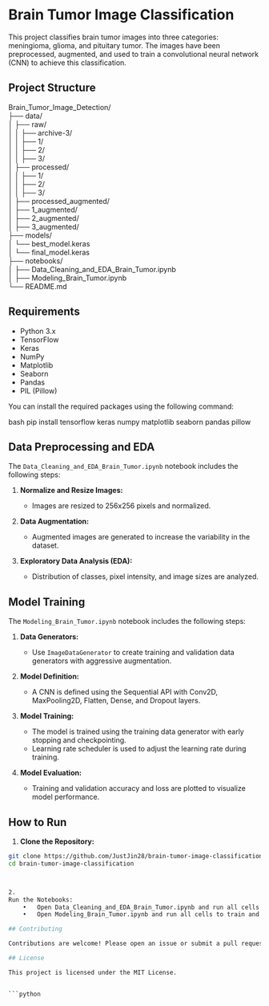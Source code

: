 # Brain Tumor Image Classification

This project classifies brain tumor images into three categories: meningioma, glioma, and pituitary tumor. The images have been preprocessed, augmented, and used to train a convolutional neural network (CNN) to achieve this classification.

## Project Structure

Brain_Tumor_Image_Detection/  
├── data/  
│   ├── raw/  
│   │   ├── archive-3/  
│   │       ├── 1/  
│   │       ├── 2/  
│   │       ├── 3/  
│   ├── processed/  
│   │   ├── 1/  
│   │   ├── 2/  
│   │   ├── 3/  
│   ├── processed_augmented/  
│       ├── 1_augmented/  
│       ├── 2_augmented/  
│       ├── 3_augmented/  
├── models/  
│   └── best_model.keras  
│   └── final_model.keras  
├── notebooks/  
│   ├── Data_Cleaning_and_EDA_Brain_Tumor.ipynb  
│   ├── Modeling_Brain_Tumor.ipynb  
└── README.md  

## Requirements

- Python 3.x
- TensorFlow
- Keras
- NumPy
- Matplotlib
- Seaborn
- Pandas
- PIL (Pillow)

You can install the required packages using the following command:

bash
pip install tensorflow keras numpy matplotlib seaborn pandas pillow

## Data Preprocessing and EDA

The `Data_Cleaning_and_EDA_Brain_Tumor.ipynb` notebook includes the following steps:

1. **Normalize and Resize Images:**
   - Images are resized to 256x256 pixels and normalized.
   
2. **Data Augmentation:**
   - Augmented images are generated to increase the variability in the dataset.

3. **Exploratory Data Analysis (EDA):**
   - Distribution of classes, pixel intensity, and image sizes are analyzed.

## Model Training

The `Modeling_Brain_Tumor.ipynb` notebook includes the following steps:

1. **Data Generators:**
   - Use `ImageDataGenerator` to create training and validation data generators with aggressive augmentation.
   
2. **Model Definition:**
   - A CNN is defined using the Sequential API with Conv2D, MaxPooling2D, Flatten, Dense, and Dropout layers.
   
3. **Model Training:**
   - The model is trained using the training data generator with early stopping and checkpointing.
   - Learning rate scheduler is used to adjust the learning rate during training.

4. **Model Evaluation:**
   - Training and validation accuracy and loss are plotted to visualize model performance.

## How to Run

1. **Clone the Repository:**

```bash
git clone https://github.com/JustJin28/brain-tumor-image-classification.git
cd brain-tumor-image-classification



2.
Run the Notebooks:
	•	Open Data_Cleaning_and_EDA_Brain_Tumor.ipynb and run all cells to preprocess the data.
	•	Open Modeling_Brain_Tumor.ipynb and run all cells to train and evaluate the model.

## Contributing

Contributions are welcome! Please open an issue or submit a pull request if you have any suggestions or improvements.

## License

This project is licensed under the MIT License.


```python

```
